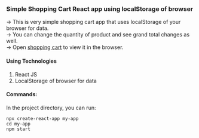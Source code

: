 ### Simple Shopping Cart React app using localStorage of browser

-> This is very simple shopping cart app that uses localStorage of your browser for data. <br/>
-> You can change the quantity of product and see grand total changes as well. <br/>
-> Open [shopping cart](https://main.d3laab1ebgnsvf.amplifyapp.com/) to view it in the browser.

#### Using Technologies

1. React JS
2. LocalStorage of browser for data

#### Commands:
In the project directory, you can run:

```
npx create-react-app my-app
cd my-app
npm start

```

